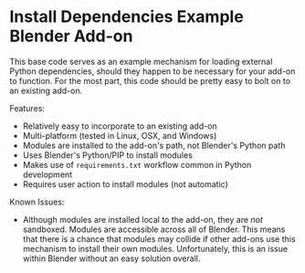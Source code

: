 # Install Dependencies Example Blender Add-on

This base code serves as an example mechanism for loading external Python dependencies, should they happen to be necessary for your add-on to function. For the most part, this code should be pretty easy to bolt on to an existing add-on.

Features:

  * Relatively easy to incorporate to an existing add-on
  * Multi-platform (tested in Linux, OSX, and Windows)
  * Modules are installed to the add-on's path, not Blender's Python path
  * Uses Blender's Python/PIP to install modules
  * Makes use of `requirements.txt` workflow common in Python development
  * Requires user action to install modules (not automatic)

Known Issues:

  * Although modules are installed local to the add-on, they are _not_ sandboxed. Modules are accessible across all of Blender. This means that there is a chance that modules may collide if other add-ons use this mechanism to install their own modules. Unfortunately, this is an issue within Blender without an easy solution overall.

